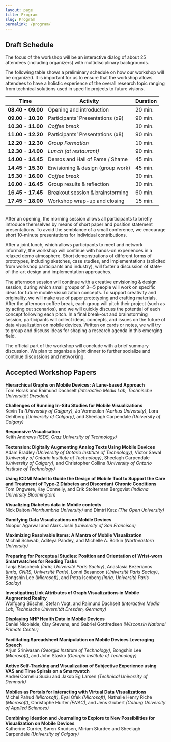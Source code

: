 ```yaml
---
layout: page
title: Program
slug: Program
permalink: /program/
---
```


## Draft Schedule

The focus of the workshop will be an interactive dialog of about 25 attendees (including organizers) with multidisciplinary backgrounds. 

The following table shows a preliminary schedule on how our workshop will be organized. It is important for us to ensure that the workshop allows attendees to have a holistic experience of the overall research topic ranging from technical solutions used in specific projects to future visions.

| **Time** 	          | Activity            	                | Duration 	|
|------------------   |-------------------------------------	|---------	|
| **08.40 - 09.00** 	| Opening and introduction            	| 20 min. 	|
| **09.00 - 10.30** 	| Participants’ Presentations (x9)   	  | 90 min. 	|
| **10.30 - 11.00** 	| *Coffee break*                        | 30 min. 	|
| **11.00 - 12.20** 	| Participants’ Presentations (x8) 	    | 90 min. 	|
| **12.20 - 12.30** 	| *Group Formation*                    	| 10 min. 	|
| **12.30 - 14.00** 	| *Lunch (at restaurant)*              	| 90 min. 	|
| **14.00 - 14.45** 	| Demos and Hall of Fame / Shame      	| 45 min. 	|
| **14.45 - 15.30** 	| Envisioning & design (group work)   	| 45 min. 	|
| **15.30 - 16.00** 	| *Coffee break*                        | 30 min. 	|
| **16.00 - 16.45** 	| Group results & reflection          	| 30 min. 	|
| **16.45 - 17.45** 	| Breakout session & brainstorming    	| 60 min. 	|
| **17.45 - 18.00** 	| Workshop wrap-up and closing        	| 15 min. 	|

<br>
After an opening, the morning session allows all participants to briefly introduce themselves by means of short paper and position statement presentations. To avoid the semblance of a small conference, we encourage short 10-minute presentations for individual contributions. 

After a joint lunch, which allows participants to meet and network informally, the workshop will continue with hands-on experiences in a relaxed demo atmosphere. Short demonstrations of different forms of prototypes, including sketches, case studies, and implementations (solicited from workshop participants and industry), will foster a discussion of state-of-the-art design and implementation approaches.

The afternoon session will continue with a creative envisioning & design session, during which small groups of 3--5 people will work on specific ideas for future mobile visualization concepts. To support creativity and originality, we will make use of paper prototyping and crafting materials. After the afternoon coffee break, each group will pitch their project (such as by acting out scenarios), and we will quickly discuss the potential of each concept following each pitch. In a final break-out and brainstorming session, participants will collect ideas, concepts, and issues on the future of data visualization on mobile devices. Written on cards or notes, we will try to group and discuss ideas for shaping a research agenda in this emerging field.

The official part of the workshop will conclude with a brief summary discussion. We plan to organize a joint dinner to further socialize and continue discussions and networking.

## Accepted Workshop Papers

**Hierarchical Graphs on Mobile Devices: A Lane-based Approach**
<br>Tom Horak and Raimund Dachselt *(Interactive Media Lab, Technische Universität Dresden)*

**Challenges of Running In-Situ Studies for Mobile Visualizations**
<br>Kevin Ta *(University of Calgary)*, Jo Vermeulen *(Aarhus University)*, Lora Oehlberg *(University of Calgary)*, and Sheelagh Carpendale *(University of Calgary)*

**Responsive Visualisation**
<br>Keith Andrews *(ISDS, Graz University of Technology)*

**Textension: Digitally Augmenting Analog Texts Using Mobile Devices**
<br>Adam Bradley *(University of Ontario Institute of Technology)*, Victor Sawal *(University of Ontario Institute of Technology)*, Sheelagh Carpendale *(University of Calgary)*, and Christopher Collins *(University of Ontario Institute of Technology)*

**Using ICDMI Model to Guide the Design of Mobile Tool to Support the Care and Treatment of Type-2 Diabetes and Discordant Chronic Conditions**
<br>Tom Ongwere, Kay Connelly, and Erik Stolterman Bergqvist *(Indiana University Bloomington)*

**Visualizing Diabetes data in Mobile contexts**
<br>Nick Dalton *(Northumbria University)* and Dimtri Katz *(The Open University)*

**Gamifying Data Visualizations on Mobile Devices**
<br>Noopur Agarwal and Alark Joshi *(University of San Francisco)*

**Maximizing Resolvable Items: A Mantra of Mobile Visualization**
<br>Michail Schwab, Aditeya Pandey, and Michelle A. Borkin *(Northeastern University)*

**Preparing for Perceptual Studies: Position and Orientation of Wrist-worn Smartwatches for Reading Tasks**
<br>Tanja Blascheck *(Inria, Université Paris Saclay)*, Anastasia Bezerianos *(Inria, CNRS, Université Paris)*, Lonni Besancon *(Université Paris Saclay)*, Bongshin Lee *(Microsoft)*, and Petra Isenberg *(Inria, Université Paris Saclay)*

**Investigating Link Attributes of Graph Visualizations in Mobile Augmented Reality**
<br>Wolfgang Büschel, Stefan Vogt, and Raimund Dachselt *(Interactive Media Lab, Technische Universität Dresden, Germany)*

**Displaying NHP Health Data in Mobile Devices**
<br>Daniel Nicolalde, Clay Stevens, and Gabriel Gottfredsen *(Wisconsin National Primate Center)*

**Facilitating Spreadsheet Manipulation on Mobile Devices Leveraging Speech**
<br>Arjun Srinivasan *(Georgia Institute of Technology)*, Bongshin Lee *(Microsoft)*, and John Stasko *(Georgia Institute of Technology)*

**Active Self-Tracking and Visualization of Subjective Experience using VAS and Time Spirals on a Smartwatch**
<br>Andrei Corneliu Suciu and Jakob Eg Larsen *(Technical University of Denmark)*

**Mobiles as Portals for Interacting with Virtual Data Visualizations**
<br>Michel Pahud *(Microsoft)*, Eyal Ofek *(Microsoft)*, Nathalie Henry Riche *(Microsoft)*, Christophe Hurter *(ENAC)*, and Jens Grubert *(Coburg University of Applied Sciences)*

**Combining Ideation and Journaling to Explore to New Possibilities for Visualization on Mobile Devices**
<br>Katherine Currier, Søren Knudsen, Miriam Sturdee and Sheelagh Carpendale *(University of Calgary)*
